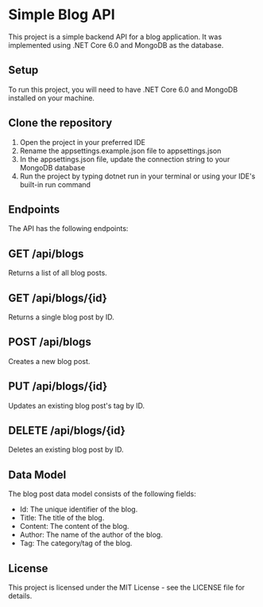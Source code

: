 # Simple Blog API

This project is a simple backend API for a blog application. It was implemented using .NET Core 6.0 and MongoDB as the database.

## Setup

To run this project, you will need to have .NET Core 6.0 and MongoDB installed on your machine.

## Clone the repository
  1. Open the project in your preferred IDE
  2. Rename the appsettings.example.json file to appsettings.json
  3. In the appsettings.json file, update the connection string to your MongoDB database
  4. Run the project by typing dotnet run in your terminal or using your IDE's built-in run command

## Endpoints

  The API has the following endpoints:

  ## GET /api/blogs
  Returns a list of all blog posts.

  ## GET /api/blogs/{id}
  Returns a single blog post by ID.

  ## POST /api/blogs
  Creates a new blog post.

  ## PUT /api/blogs/{id}
  Updates an existing blog post's tag by ID.

  ## DELETE /api/blogs/{id}
  Deletes an existing blog post by ID.

## Data Model

The blog post data model consists of the following fields:

  * Id: The unique identifier of the blog.
  * Title: The title of the blog.
  * Content: The content of the blog.
  * Author: The name of the author of the blog.
  * Tag: The category/tag of the blog.

## License

This project is licensed under the MIT License - see the LICENSE file for details.
